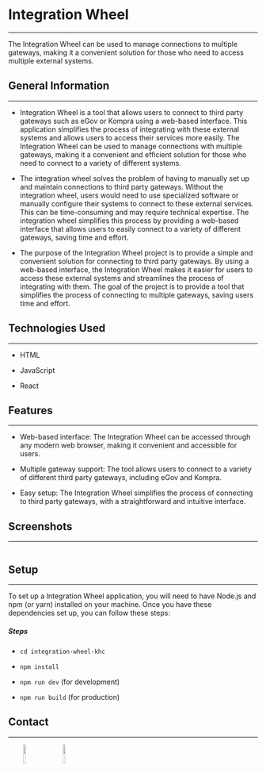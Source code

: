 <h1>Integration Wheel</h1>
<hr><p>The Integration Wheel can be used to manage connections to multiple gateways, making it a convenient solution for those who need to access multiple external systems.</p><h2>General Information</h2>
<hr><ul>
<li>Integration Wheel is a tool that allows users to connect to third party gateways such as eGov or Kompra using a web-based interface. This application simplifies the process of integrating with these external systems and allows users to access their services more easily. The Integration Wheel can be used to manage connections with multiple gateways, making it a convenient and efficient solution for those who need to connect to a variety of different systems.</li>
</ul><ul>
<li>The integration wheel solves the problem of having to manually set up and maintain connections to third party gateways. Without the integration wheel, users would need to use specialized software or manually configure their systems to connect to these external services. This can be time-consuming and may require technical expertise. The integration wheel simplifies this process by providing a web-based interface that allows users to easily connect to a variety of different gateways, saving time and effort.</li>
</ul><ul>
<li>The purpose of the Integration Wheel project is to provide a simple and convenient solution for connecting to third party gateways. By using a web-based interface, the Integration Wheel makes it easier for users to access these external systems and streamlines the process of integrating with them. The goal of the project is to provide a tool that simplifies the process of connecting to multiple gateways, saving users time and effort.</li>
</ul><h2>Technologies Used</h2>
<hr><ul>
<li>HTML</li>
</ul><ul>
<li>JavaScript</li>
</ul><ul>
<li>React</li>
</ul><h2>Features</h2>
<hr><ul>
<li>Web-based interface: The Integration Wheel can be accessed through any modern web browser, making it convenient and accessible for users.</li>
</ul><ul>
<li>Multiple gateway support: The tool allows users to connect to a variety of different third party gateways, including eGov and Kompra.</li>
</ul><ul>
<li>Easy setup: The Integration Wheel simplifies the process of connecting to third party gateways, with a straightforward and intuitive interface.</li>
</ul><h2>Screenshots</h2>
<hr><p><img src="https://via.placeholder.com/2880x1800.png" alt=""></p><h2>Setup</h2>
<hr><p>To set up a Integration Wheel application, you will need to have Node.js and npm (or yarn) installed on your machine. Once you have these dependencies set up, you can follow these steps:</p><h5>Steps</h5><ul>
<li><code>cd integration-wheel-khc</code></li>
</ul><ul>
<li><code>npm install</code></li>
</ul><ul>
<li><code>npm run dev</code> (for development)</li>
</ul><ul>
<li><code>npm run build</code> (for production)</li>
</ul><h2>Contact</h2>
<hr><p><span style="margin-right: 30px;"></span><a href="https://kz.linkedin.com/company/cleverest-technologies"><img target="_blank" src="https://cdn.jsdelivr.net/gh/devicons/devicon/icons/linkedin/linkedin-original.svg" style="width: 10%;"></a><span style="margin-right: 30px;"></span><a href="https://github.com/clevtech"><img target="_blank" src="https://cdn.jsdelivr.net/gh/devicons/devicon/icons/github/github-original.svg" style="width: 10%;"></a></p>
